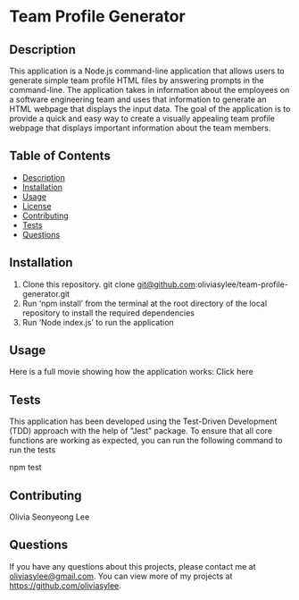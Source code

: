 
  # Team Profile Generator

  ## Description
  This application is a Node.js command-line application that allows users to generate simple team profile HTML files by answering prompts in the command-line. The application takes in information about the employees on a software engineering team and uses that information to generate an HTML webpage that displays the input data. The goal of the application is to provide a quick and easy way to create a visually appealing team profile webpage that displays important information about the team members.
  
  ## Table of Contents
  - [Description](#description)
  - [Installation](#installation)
  - [Usage](#usage)
  - [License](#license)
  - [Contributing](#contributing)
  - [Tests](#tests)
  - [Questions](#questions)
  
  ## Installation
  1. Clone this repository. git clone git@github.com:oliviasylee/team-profile-generator.git 
  2. Run ‘npm install’ from the terminal at the root directory of the local repository to install the required dependencies 
  3. Run ‘Node index.js’ to run the application
  
  ## Usage
  Here is a full movie showing how the application works: Click here
  
  ## Tests
  This application has been developed using the Test-Driven Development (TDD) approach with the help of "Jest" package. To ensure that all core functions are working as expected, you can run the following command to run the tests

  npm test
  
  ## Contributing
  Olivia Seonyeong Lee
  
  ## Questions
  If you have any questions about this projects, please contact me at oliviasylee@gmail.com. You can view more of my projects at https://github.com/oliviasylee.